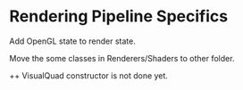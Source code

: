 Rendering Pipeline Specifics
===

Add OpenGL state to render state.

Move the some classes in Renderers/Shaders to other folder.

++ VisualQuad constructor is not done yet.